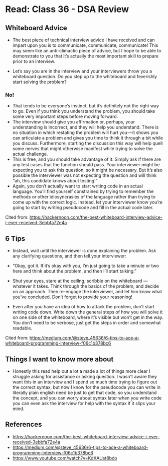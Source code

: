 # Read: Class 36 - DSA Review

## Whiteboard Advice
- The best piece of technical interview advice I have received and can impart upon you is to communicate, communicate, communicate! This may seem like an anti-climactic piece of advice, but I hope to be able to demonstrate to you that it’s actually the most important skill to prepare prior to an interview.

- Let’s say you are in the interview and your interviewers throw you a whiteboard question. Do you step up to the whiteboard and feverishly start solving the problem?

### No!

- That tends to be everyone’s instinct, but it’s definitely not the right way to go. Even if you think you understand the problem, you should take some very important steps before moving forward.
- The interview should give you affirmation or, perhaps, your understanding is incorrect, and they will help you understand. There is no situation in which restating the problem will hurt you — it shows you can articulate a problem and gives you time to think it through a bit while you discuss. Furthermore, starting the discussion this way will help quell some nerves that might otherwise manifest while trying to solve the actual challenge.
- This is free, and you should take advantage of it. Simply ask if there are any test cases that the function should pass. Your interviewer might be expecting you to ask this question, so it might be necessary. But it’s also possible the interviewer was not expecting the question and will think “ah, this candidate knows about testing!”
- Again, you don’t actually want to start writing code in an actual language. You’ll find yourself constrained by trying to remember the methods or other idiosyncrasies of the language rather than trying to come up with the correct logic. Instead, let your interviewer know you’re going to start by writing pseudocode and fill in the actual code later.

Cited from: https://hackernoon.com/the-best-whiteboard-interview-advice-i-ever-received-3ebbfa72e4a

## 6 Tips

- Instead, wait until the interviewer is done explaining the problem. Ask any clarifying questions, and then tell your interviewer:

- “Okay, got it. If it’s okay with you, I’m just going to take a minute or two here and think about the problem, and then I’ll start talking.”  

- Shut your eyes, stare at the ceiling, scribble on the whiteboard — whatever it takes. Think through the basics of the problem, and decide on an approach. Then re-engage the interviewer, and let him know what you’ve concluded. Don’t forget to provide your reasoning!

- Even after you have an idea of how to attack the problem, don’t start writing code down. Write down the general steps of how you will solve it on one side of the whiteboard, where it’s visible but won’t get in the way. You don’t need to be verbose, just get the steps in order and somewhat readable.

Cited from: https://medium.com/@steve_45636/6-tips-to-ace-a-whiteboard-programming-interview-f06c1b378bc6

## Things I want to know more about

- Honestly this read help out a lot a made a lot of things more clear I struggle asking for assistance or asking question. I wasn't aware they want this in an interview and I spend so much time trying to figure out the correct syntax, but now I know for the pseudocode you can write in literally plain english need be just to get that code, so you understand the concept, and you can worry about syntax later when you write code you can even ask the interview for help with the syntax if it slips your mind.

## References
- https://hackernoon.com/the-best-whiteboard-interview-advice-i-ever-received-3ebbfa72e4a
- https://medium.com/@steve_45636/6-tips-to-ace-a-whiteboard-programming-interview-f06c1b378bc6
- https://www.youtube.com/watch?v=KdXAUst8bdo
